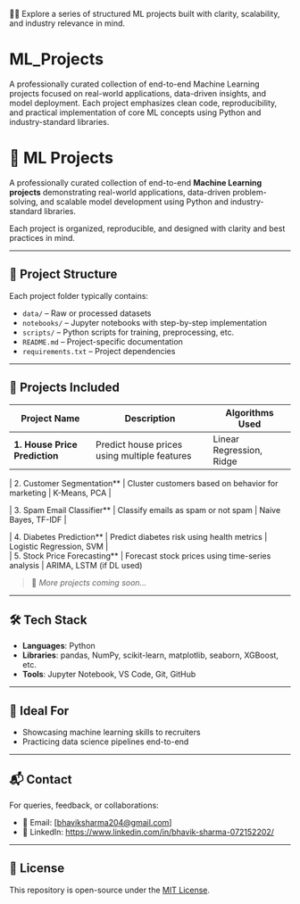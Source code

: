 👨‍💻 Explore a series of structured ML projects built with clarity, scalability, and industry relevance in mind.

# ML_Projects
A professionally curated collection of end-to-end Machine Learning projects focused on real-world applications, data-driven insights, and model deployment. Each project emphasizes clean code, reproducibility, and practical implementation of core ML concepts using Python and industry-standard libraries.

# 🧠 ML Projects

A professionally curated collection of end-to-end **Machine Learning projects** demonstrating real-world applications, data-driven problem-solving, and scalable model development using Python and industry-standard libraries.

Each project is organized, reproducible, and designed with clarity and best practices in mind.

---

## 📁 Project Structure

Each project folder typically contains:
- `data/` – Raw or processed datasets
- `notebooks/` – Jupyter notebooks with step-by-step implementation
- `scripts/` – Python scripts for training, preprocessing, etc.
- `README.md` – Project-specific documentation
- `requirements.txt` – Project dependencies

---

## 🚀 Projects Included

| Project Name                     | Description                                                                 | Algorithms Used                     |
|----------------------------------|-----------------------------------------------------------------------------|------------------------|
| **1. House Price Prediction**    | Predict house prices using multiple features                               | Linear Regression, Ridge |

| 2. Customer Segmentation**     | Cluster customers based on behavior for marketing                          | K-Means, PCA  |   

| 3. Spam Email Classifier**     | Classify emails as spam or not spam                                        | Naive Bayes, TF-IDF |

| 4. Diabetes Prediction**       | Predict diabetes risk using health metrics                                 | Logistic Regression, SVM |           
| 5. Stock Price Forecasting**   | Forecast stock prices using time-series analysis                           | ARIMA, LSTM (if DL used)    

> 📌 *More projects coming soon...*

---

## 🛠️ Tech Stack

- **Languages**: Python
- **Libraries**: pandas, NumPy, scikit-learn, matplotlib, seaborn, XGBoost, etc.
- **Tools**: Jupyter Notebook, VS Code, Git, GitHub

---

## 💼 Ideal For

- Showcasing machine learning skills to recruiters
- Practicing data science pipelines end-to-end

---

## 📬 Contact

For queries, feedback, or collaborations:

- 📧 Email: [bhaviksharma204@gmail.com]
- 💼 LinkedIn: https://www.linkedin.com/in/bhavik-sharma-072152202/

---

## 📌 License

This repository is open-source under the [MIT License](LICENSE).

